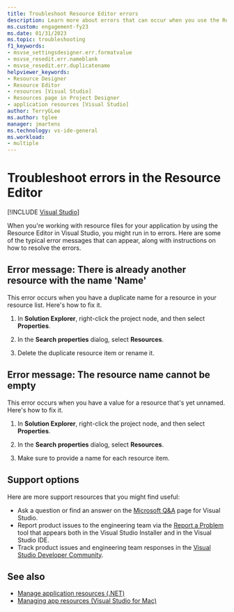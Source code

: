 ```yaml
---
title: Troubleshoot Resource Editor errors
description: Learn more about errors that can occur when you use the Resource Editor and how to resolve them.
ms.custom: engagement-fy23
ms.date: 01/31/2023
ms.topic: troubleshooting
f1_keywords:
- msvse_settingsdesigner.err.formatvalue
- msvse_resedit.err.nameblank
- msvse_resedit.err.duplicatename
helpviewer_keywords:
- Resource Designer
- Resource Editor
- resources [Visual Studio]
- Resources page in Project Designer
- application resources [Visual Studio]
author: TerryGLee
ms.author: tglee
manager: jmartens
ms.technology: vs-ide-general
ms.workload:
- multiple
---
```

# Troubleshoot errors in the Resource Editor

 [!INCLUDE [Visual Studio](~/includes/applies-to-version/vs-windows-only.md)]

When you're working with resource files for your application by using the Resource Editor in Visual Studio, you might run in to errors. Here are some of the typical error messages that can appear, along with instructions on how to resolve the errors.

## Error message: There is already another resource with the name 'Name'

This error occurs when you have a duplicate name for a resource in your resource list. Here's how to fix it.

1. In **Solution Explorer**, right-click the project node, and then select **Properties**.

1. In the **Search properties** dialog, select **Resources**.

1. Delete the duplicate resource item or rename it.

## Error message: The resource name cannot be empty

This error occurs when you have a value for a resource that's yet unnamed. Here's how to fix it.

1. In **Solution Explorer**, right-click the project node, and then select **Properties**.

1. In the **Search properties** dialog, select **Resources**.

1. Make sure to provide a name for each resource item.

## Support options

Here are more support resources that you might find useful:

- Ask a question or find an answer on the [Microsoft Q&A](/answers/tags/176/vs) page for Visual Studio.
- Report product issues to the engineering team via the [Report a Problem](../../ide/how-to-report-a-problem-with-visual-studio.md) tool that appears both in the Visual Studio Installer and in the Visual Studio IDE.
- Track product issues and engineering team responses in the [Visual Studio Developer Community](https://aka.ms/feedback/suggest?space=8).

## See also

- [Manage application resources (.NET)](managing-application-resources-dotnet.md)
- [Managing app resources (Visual Studio for Mac)](/visualstudio/mac/managing-app-resources)
